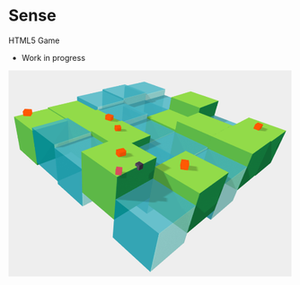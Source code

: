 # Sense
HTML5 Game

- Work in progress

![](https://raw.githubusercontent.com/renmuell/Sense/master/doc/screenshots/001.png)

